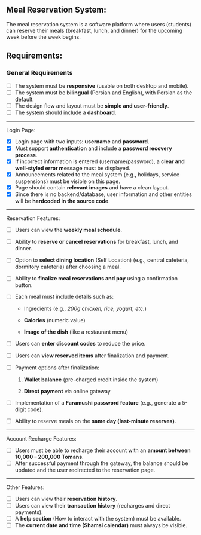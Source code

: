 ## Meal Reservation System:
The meal reservation system is a software platform where users (students) can reserve their meals (breakfast, lunch, and dinner) for the upcoming week before the week begins.
## Requirements:
### General Requirements

- [ ] The system must be **responsive** (usable on both desktop and mobile).
- [ ] The system must be **bilingual** (Persian and English), with Persian as the default.
- [ ] The design flow and layout must be **simple and user-friendly**.
- [ ] The system should include a **dashboard**.
---
Login Page:

- [x] Login page with two inputs: **username** and **password**.
- [X] Must support **authentication** and include a **password recovery process**.
- [x] If incorrect information is entered (username/password), a **clear and well-styled error message** must be displayed.
- [X] Announcements related to the meal system (e.g., holidays, service suspensions) must be visible on this page.
- [X] Page should contain **relevant images** and have a clean layout.
- [x] Since there is no backend/database, user information and other entities will be **hardcoded in the source code**.
---
Reservation Features:
- [ ] Users can view the **weekly meal schedule**.
- [ ] Ability to **reserve or cancel reservations** for breakfast, lunch, and dinner.
- [ ] Option to **select dining location** (Self Location) (e.g., central cafeteria, dormitory cafeteria) after choosing a meal.
- [ ] Ability to **finalize meal reservations and pay** using a confirmation button.
- [ ] Each meal must include details such as:

	- Ingredients (e.g., _200g chicken, rice, yogurt, etc._)
    
	- **Calories** (numeric value)
    
	- **Image of the dish** (like a restaurant menu)

- [ ] Users can **enter discount codes** to reduce the price.
- [ ] Users can **view reserved items** after finalization and payment.
- [ ] Payment options after finalization:

	1. **Wallet balance** (pre-charged credit inside the system)
    
	2. **Direct payment** via online gateway

- [ ] Implementation of a **Faramushi password  feature** (e.g., generate a 5-digit code).
- [ ] Ability to reserve meals on the **same day (last-minute reserves)**.

---
Account Recharge Features:

- [ ] Users must be able to recharge their account with an **amount between 10,000 – 200,000 Tomans**.
- [ ] After successful payment through the gateway, the balance should be updated and the user redirected to the reservation page.

---
Other Features:

- [ ] Users can view their **reservation history**.
- [ ] Users can view their **transaction history** (recharges and direct payments).
- [ ] A **help section** (How to interact with the system) must be available.
- [ ] The **current date and time (Shamsi calendar)** must always be visible.
